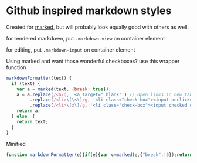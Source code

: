 # Github inspired markdown styles

Created for [marked](https://github.com/chjj/marked), but will probably look equally good with others as well.

for rendered markdown, put `.markdown-view` on container element

for editing, put `.markdown-input` on container element

Using marked and want those wonderful checkboxes? use this wrapper function

```javascript
markdownFormatter(text) {
  if (text) {
    var a = marked(text, {break: true});
    a = a.replace(/<a/g, '<a target="_blank"') // Open links in new tab
         .replace(/<li>\[\s\]/g, '<li class="check-box"><input onclick="return false" type="checkbox">')
         .replace(/<li>\[x\]/g, '<li class="check-box"><input checked onclick="return false" type="checkbox">');
    return a;
  } else  {
    return text;
  }
}
```
Minified
```javascript
function markdownFormatter(e){if(e){var c=marked(e,{"break":!0});return c=c.replace(/<a/g,'<a target="_blank"').replace(/<li>\[\s\]/g,'<li class="check-box"><input onclick="return false" type="checkbox">').replace(/<li>\[x\]/g,'<li class="check-box"><input checked onclick="return false" type="checkbox">')}return e}
```
